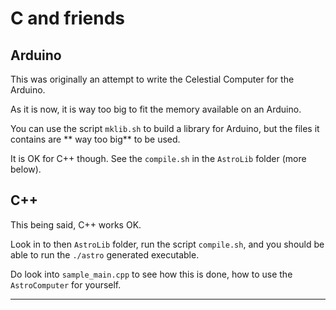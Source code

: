 # C and friends
## Arduino
This was originally an attempt to write the Celestial Computer for the Arduino.

As it is now, it is way too big to fit the memory available on an Arduino.

You can use the script `mklib.sh` to build a library for Arduino, but the files it contains are ** way too big** to be used.

It is OK for C++ though. See the `compile.sh` in the `AstroLib` folder (more below).

## C++
This being said, C++ works OK.

Look in to then `AstroLib` folder, run the script `compile.sh`, and you should be able to run the `./astro` generated executable.

Do look into `sample_main.cpp` to see how this is done, how to use the `AstroComputer` for yourself.

---
